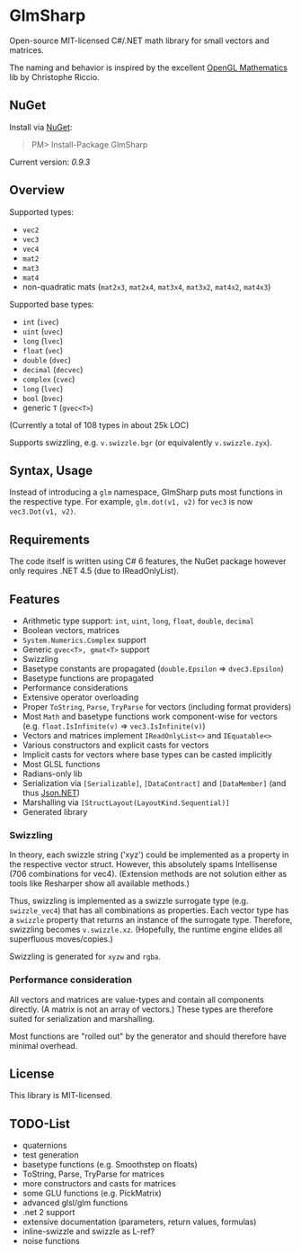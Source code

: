 # GlmSharp

Open-source MIT-licensed C#/.NET math library for small vectors and matrices.

The naming and behavior is inspired by the excellent [OpenGL Mathematics](http://glm.g-truc.net/) lib by Christophe Riccio.

## NuGet

Install via [NuGet](https://www.nuget.org/packages/GlmSharp/):

> PM> Install-Package GlmSharp

Current version: _0.9.3_

## Overview

Supported types: 
* `vec2`
* `vec3`
* `vec4`
* `mat2`
* `mat3`
* `mat4`
* non-quadratic mats (`mat2x3`, `mat2x4`, `mat3x4`, `mat3x2`, `mat4x2`, `mat4x3`)

Supported base types:
* `int` (`ivec`)
* `uint` (`uvec`)
* `long` (`lvec`)
* `float` (`vec`)
* `double` (`dvec`)
* `decimal` (`decvec`)
* `complex` (`cvec`)
* `long` (`lvec`)
* `bool` (`bvec`)
* generic `T` (`gvec<T>`)

(Currently a total of 108 types in about 25k LOC)

Supports swizzling, e.g. `v.swizzle.bgr` (or equivalently `v.swizzle.zyx`).


## Syntax, Usage

Instead of introducing a `glm` namespace, GlmSharp puts most functions in the respective type.
For example, `glm.dot(v1, v2)` for `vec3` is now `vec3.Dot(v1, v2)`.


## Requirements

The code itself is written using C# 6 features, the NuGet package however only requires .NET 4.5 (due to IReadOnlyList).


## Features

* Arithmetic type support: `int`, `uint`, `long`, `float`, `double`, `decimal`
* Boolean vectors, matrices
* `System.Numerics.Complex` support
* Generic `gvec<T>, gmat<T>` support
* Swizzling
* Basetype constants are propagated (`double.Epsilon` => `dvec3.Epsilon`)
* Basetype functions are propagated
* Performance considerations
* Extensive operator overloading
* Proper `ToString`, `Parse`, `TryParse` for vectors (including format providers)
* Most `Math` and basetype functions work component-wise for vectors (e.g. `float.IsInfinite(v)` => `vec3.IsInfinite(v)`)
* Vectors and matrices implement `IReadOnlyList<>` and `IEquatable<>`
* Various constructors and explicit casts for vectors
* Implicit casts for vectors where base types can be casted implicitly
* Most GLSL functions
* Radians-only lib
* Serialization via `[Serializable]`, `[DataContract]` and `[DataMember]` (and thus [Json.NET](https://github.com/JamesNK/Newtonsoft.Json))
* Marshalling via `[StructLayout(LayoutKind.Sequential)]`
* Generated library


### Swizzling

In theory, each swizzle string ('xyz') could be implemented as a property in the respective vector struct.
However, this absolutely spams Intellisense (706 combinations for vec4). (Extension methods are not solution either as tools like Resharper show all available methods.)

Thus, swizzling is implemented as a swizzle surrogate type (e.g. `swizzle_vec4`) that has all combinations as properties.
Each vector type has a `swizzle` property that returns an instance of the surrogate type.
Therefore, swizzling becomes `v.swizzle.xz`.
(Hopefully, the runtime engine elides all superfluous moves/copies.)

Swizzling is generated for `xyzw` and `rgba`.


### Performance consideration

All vectors and matrices are value-types and contain all components directly. (A matrix is not an array of vectors.)
These types are therefore suited for serialization and marshalling.

Most functions are "rolled out" by the generator and should therefore have minimal overhead.


## License

This library is MIT-licensed.


## TODO-List

* quaternions
* test generation
* basetype functions (e.g. Smoothstep on floats)
* ToString, Parse, TryParse for matrices
* more constructors and casts for matrices
* some GLU functions (e.g. PickMatrix)
* advanced glsl/glm functions
* .net 2 support
* extensive documentation (parameters, return values, formulas)
* inline-swizzle and swizzle as L-ref?
* noise functions
